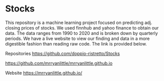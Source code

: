 # Stocks
This repository is a machine learning project focused on predicting adj. closing prices of stocks.  We used finnhub and yahoo finance to obtain our data.  The data ranges from 1990 to 2020 and is broken down by quarterly periods. We have a live website to view our finding and data in a more digestible fashion than reading raw code.  The link is provided below.

Repositories
https://github.com/doppio-ristretto/Stocks

https://github.com/mrryanlittle/mrryanlittle.github.io

Website
https://mrryanlittle.github.io/
